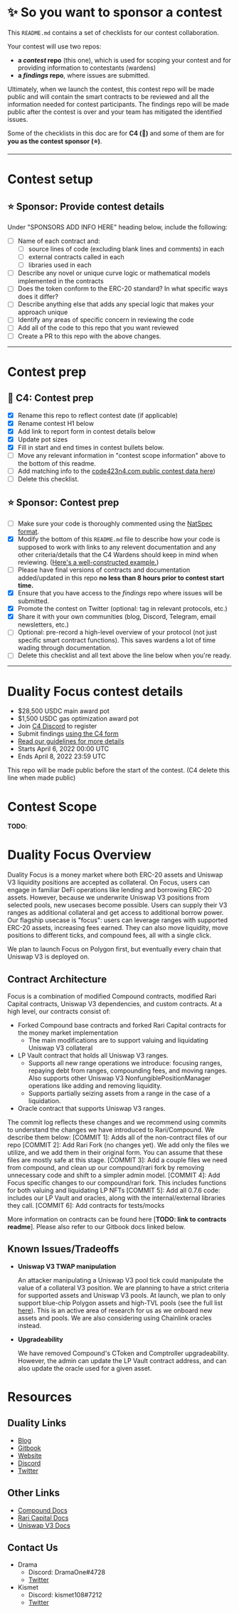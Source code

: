 # ✨ So you want to sponsor a contest

This `README.md` contains a set of checklists for our contest collaboration.

Your contest will use two repos: 
- **a _contest_ repo** (this one), which is used for scoping your contest and for providing information to contestants (wardens)
- **a _findings_ repo**, where issues are submitted. 

Ultimately, when we launch the contest, this contest repo will be made public and will contain the smart contracts to be reviewed and all the information needed for contest participants. The findings repo will be made public after the contest is over and your team has mitigated the identified issues.

Some of the checklists in this doc are for **C4 (🐺)** and some of them are for **you as the contest sponsor (⭐️)**.

---

# Contest setup

## ⭐️ Sponsor: Provide contest details

Under "SPONSORS ADD INFO HERE" heading below, include the following:

- [ ] Name of each contract and:
  - [ ] source lines of code (excluding blank lines and comments) in each
  - [ ] external contracts called in each
  - [ ] libraries used in each
- [ ] Describe any novel or unique curve logic or mathematical models implemented in the contracts
- [ ] Does the token conform to the ERC-20 standard? In what specific ways does it differ?
- [ ] Describe anything else that adds any special logic that makes your approach unique
- [ ] Identify any areas of specific concern in reviewing the code
- [ ] Add all of the code to this repo that you want reviewed
- [ ] Create a PR to this repo with the above changes.

---

# Contest prep

## 🐺 C4: Contest prep
- [X] Rename this repo to reflect contest date (if applicable)
- [X] Rename contest H1 below
- [X] Add link to report form in contest details below
- [X] Update pot sizes
- [X] Fill in start and end times in contest bullets below.
- [ ] Move any relevant information in "contest scope information" above to the bottom of this readme.
- [ ] Add matching info to the [code423n4.com public contest data here](https://github.com/code-423n4/code423n4.com/blob/main/_data/contests/contests.csv))
- [ ] Delete this checklist.

## ⭐️ Sponsor: Contest prep
- [ ] Make sure your code is thoroughly commented using the [NatSpec format](https://docs.soliditylang.org/en/v0.5.10/natspec-format.html#natspec-format).
- [X] Modify the bottom of this `README.md` file to describe how your code is supposed to work with links to any relevent documentation and any other criteria/details that the C4 Wardens should keep in mind when reviewing. ([Here's a well-constructed example.](https://github.com/code-423n4/2021-06-gro/blob/main/README.md))
- [ ] Please have final versions of contracts and documentation added/updated in this repo **no less than 8 hours prior to contest start time.**
- [X] Ensure that you have access to the _findings_ repo where issues will be submitted.
- [X] Promote the contest on Twitter (optional: tag in relevant protocols, etc.)
- [X] Share it with your own communities (blog, Discord, Telegram, email newsletters, etc.)
- [ ] Optional: pre-record a high-level overview of your protocol (not just specific smart contract functions). This saves wardens a lot of time wading through documentation.
- [ ] Delete this checklist and all text above the line below when you're ready.

---

# Duality Focus contest details
- $28,500 USDC main award pot
- $1,500 USDC gas optimization award pot
- Join [C4 Discord](https://discord.gg/code4rena) to register
- Submit findings [using the C4 form](https://code4rena.com/contests/2022-04-duality-focus-contest/submit)
- [Read our guidelines for more details](https://docs.code4rena.com/roles/wardens)
- Starts April 6, 2022 00:00 UTC
- Ends April 8, 2022 23:59 UTC

This repo will be made public before the start of the contest. (C4 delete this line when made public)

# Contest Scope
**TODO**:


# Duality Focus Overview
Duality Focus is a money market where both ERC-20 assets and Uniswap V3 liquidity positions are accepted as collateral. On Focus, users can engage in familiar DeFi operations like lending and borrowing ERC-20 assets. However, because we underwrite Uniswap V3 positions from selected pools, new usecases become possible. Users can supply their V3 ranges as additional collateral and get access to additional borrow power. Our flagship usecase is "focus": users can leverage ranges with supported ERC-20 assets, increasing fees earned. They can also move liquidity, move positions to different ticks, and compound fees, all with a single click.

We plan to launch Focus on Polygon first, but eventually every chain that Uniswap V3 is deployed on. 

## Contract Architecture
Focus is a combination of modified Compound contracts, modified Rari Capital contracts, Uniswap V3 dependencies, and custom contracts.
At a high level, our contracts consist of:
- Forked Compound base contracts and forked Rari Capital contracts for the money market implementation
  - The main modifications are to support valuing and liquidating Uniswap V3 collateral
- LP Vault contract that holds all Uniswap V3 ranges. 
  - Supports all new range operations we introduce: focusing ranges, repaying debt from ranges, compounding fees, and moving ranges. Also supports other Uniswap V3 NonfungiblePositionManager operations like adding and removing liquidity. 
  - Supports partially seizing assets from a range in the case of a liquidation.
- Oracle contract that supports Uniswap V3 ranges.

The commit log reflects these changes and we recommend using commits to understand the changes we have introduced to Rari/Compound. We describe them below:
[COMMIT 1]: Adds all of the non-contract files of our repo
[COMMIT 2]: Add Rari Fork (no changes yet). We add only the files we utilize, and we add them in their original form. You can assume that these files are mostly safe at this stage.
[COMMIT 3]: Add a couple files we need from compound, and clean up our compound/rari fork by removing unnecessary code and shift to a simpler admin model.
[COMMIT 4]: Add Focus specific changes to our compound/rari fork. This includes functions for both valuing and liquidating LP NFTs
[COMMIT 5]: Add all 0.7.6 code: includes our LP Vault and oracles, along with the internal/external libraries they call. 
[COMMIT 6]: Add contracts for tests/mocks


More information on contracts can be found here [**TODO: link to contracts readme**]. Please also refer to our Gitbook docs linked below.

## Known Issues/Tradeoffs
- **Uniswap V3 TWAP manipulation**

  An attacker manipulating a Uniswap V3 pool tick could manipulate the value of a collateral V3 position. We are planning to have a strict criteria for supported assets and Uniswap V3 pools. At launch, we plan to only support blue-chip Polygon assets and high-TVL pools (see the full list [here](https://dualitylabs.gitbook.io/duality/duality-focus/supported-assets-pools)). This is an active area of research for us as we onboard new assets and pools. We are also considering using Chainlink oracles instead.

- **Upgradeability**

  We have removed Compound's CToken and Comptroller upgradeability. However, the admin can update the LP Vault contract address, and can also update the oracle used for a given asset.

# Resources
## Duality Links
- [Blog](https://mirror.xyz/0x426D702b3ECc4a2f50E575413f20642bbDB8965e)
- [Gitbook](https://dualitylabs.gitbook.io/duality/)
- [Website](https://www.dualityfi.xyz/)
- [Discord](discord.gg/nDRCdF6Bnc)
- [Twitter](https://twitter.com/DualityFi)
## Other Links
- [Compound Docs](https://compound.finance/docs)
- [Rari Capital Docs](https://docs.rari.capital/)
- [Uniswap V3 Docs](https://docs.uniswap.org/protocol/reference/smart-contracts)
## Contact Us
- Drama
  - Discord: DramaOne#4728
  - [Twitter](https://twitter.com/0xdramaone)
- Kismet 
  - Discord: kismet108#7212
  - [Twitter](https://twitter.com/kismet108)
